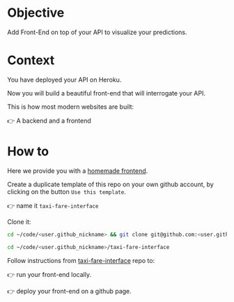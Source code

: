 # Objective

Add Front-End on top of your API to visualize your predictions.

# Context

You have deployed your API on Heroku.

Now you will build a beautiful front-end that will interrogate your API.

This is how most modern websites are built:

👉 A backend and a frontend

# How to

Here we provide you with a [homemade frontend](https://github.com/lewagon/taxi-fare-interface).

Create a duplicate template of this repo on your own github account, by clicking on the button `Use this template`.

👉 name it `taxi-fare-interface`

Clone it:

```bash
cd ~/code/<user.github_nickname> && git clone git@github.com:<user.github_nickname>/taxi-fare-interface.git
```

```bash
cd ~/code/<user.github_nickname>/taxi-fare-interface
```

Follow instructions from [taxi-fare-interface](https://github.com/lewagon/taxi-fare-interface) repo to:

👉 run your front-end locally.

👉 deploy your front-end on a github page.
